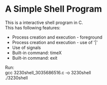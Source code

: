 # A Simple Shell Program
This is a interactive shell program in C.      
This has following features:      
- Process creation and execution - foreground        
- Process creation and execution - use of '|'         
- Use of signals        
- Built-in command: timeX       
- Built-in command: exit       

Run:         
gcc 3230shell_3035686516.c -o 3230shell     
./3230shell        
